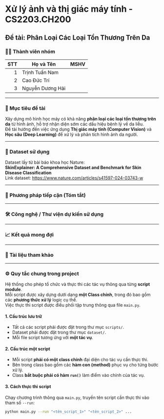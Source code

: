 # Xử lý ảnh và thị giác máy tính - CS2203.CH200  
## Đề tài: **Phân Loại Các Loại Tổn Thương Trên Da**

### 👨‍💻 Thành viên nhóm
| STT | Họ và Tên         | MSHV |
|----:|-------------------|------------------|
| 1   | Trịnh Tuấn Nam     |                  |
| 2   | Cao Đức Trí        |                  |
| 3   | Nguyễn Dương Hải   |                  |

---

### 🎯 Mục tiêu đề tài
Xây dựng mô hình học máy có khả năng **phân loại các loại tổn thương trên da** từ hình ảnh, hỗ trợ nhận diện sớm các dấu hiệu bệnh lý về da liễu.  
Đề tài hướng đến việc ứng dụng **Thị giác máy tính (Computer Vision)** và **Học sâu (Deep Learning)** để xử lý và phân tích hình ảnh da người.

---

### 📂 Dataset sử dụng
Dataset lấy từ bài báo khoa học Nature:  
**SkinExplainer: A Comprehensive Dataset and Benchmark for Skin Disease Classification**  
Link dataset: https://www.nature.com/articles/s41597-024-03743-w

---

### 🧠 Phương pháp tiếp cận (Tóm tắt)

---

### 🛠️ Công nghệ / Thư viện dự kiến sử dụng

---

### 📈 Kết quả mong đợi

---

### 📑 Tài liệu tham khảo

---

### ⚙️ Quy tắc chung trong project

Hệ thống cho phép tổ chức và thực thi các tác vụ thông qua từng **script module**.  
Mỗi script được xây dựng dưới dạng **một Class chính**, trong đó bao gồm các **phương thức xử lý** logic cụ thể.  
Việc thực thi script được điều phối tập trung thông qua file `main.py`.

#### 1. Cấu trúc lưu trữ
- Tất cả các script phải được đặt trong thư mục `scripts/`.
- Dataset phải được đặt trong thư mục `dataset/`.
- Mỗi file script tương ứng với **một tác vụ**.

#### 2. Cấu trúc một script
- Mỗi script **phải có một class chính** đại diện cho tác vụ cần thực thi.
- Bên trong class bao gồm các **hàm con (method)** phục vụ cho từng bước xử lý.
- Class **bắt buộc phải có hàm `run()`** làm điểm vào chính của tác vụ.

#### 3. Cách thực thi script
Chạy chương trình thông qua `main.py`, truyền tên script cần thực thi vào tham số `--run`:

```bash
python main.py --run "<tên_script_1>" "<tên_script_2>" ...

